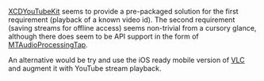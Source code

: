 [XCDYouTubeKit][] seems to provide a pre-packaged solution for the
first requirement (playback of a known video id). The second
requirement (saving streams for offline access) seems non-trivial from
a cursory glance, although there does seem to be API support in the
form of [MTAudioProcessingTap][].

An alternative would be try and use the iOS ready mobile version of
[VLC][Mobile VLC] and augment it with YouTube stream playback.

[XCDYouTubeKit]: https://github.com/0xced/XCDYouTubeKit
[MTAudioProcessingTap]: https://chritto.wordpress.com/2013/01/07/processing-avplayers-audio-with-mtaudioprocessingtap/
[Mobile VLC]: http://www.videolan.org/vlc/download-ios.html
